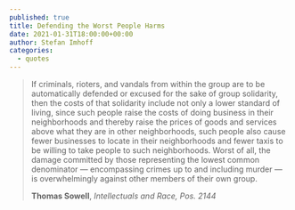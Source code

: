 ```yaml
---
published: true
title: Defending the Worst People Harms
date: 2021-01-31T18:00:00+00:00
author: Stefan Imhoff
categories:
  - quotes
---
```


> If criminals, rioters, and vandals from within the group are to be automatically defended or excused for the sake of group solidarity, then the costs of that solidarity include not only a lower standard of living, since such people raise the costs of doing business in their neighborhoods and thereby raise the prices of goods and services above what they are in other neighborhoods, such people also cause fewer businesses to locate in their neighborhoods and fewer taxis to be willing to take people to such neighborhoods. Worst of all, the damage committed by those representing the lowest common denominator — encompassing crimes up to and including murder — is overwhelmingly against other members of their own group.
>
> **Thomas Sowell**, _Intellectuals and Race, Pos. 2144_
